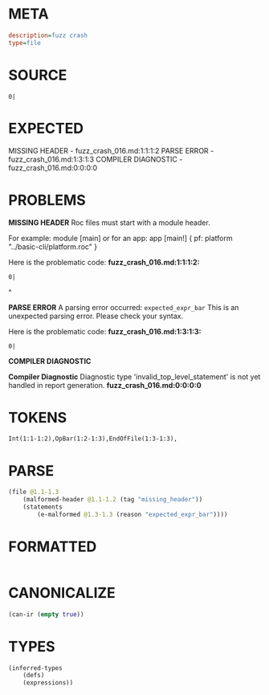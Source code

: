 # META
~~~ini
description=fuzz crash
type=file
~~~
# SOURCE
~~~roc
0|
~~~
# EXPECTED
MISSING HEADER - fuzz_crash_016.md:1:1:1:2
PARSE ERROR - fuzz_crash_016.md:1:3:1:3
COMPILER DIAGNOSTIC - fuzz_crash_016.md:0:0:0:0
# PROBLEMS
**MISSING HEADER**
Roc files must start with a module header.

For example:
        module [main]
or for an app:
        app [main!] { pf: platform "../basic-cli/platform.roc" }

Here is the problematic code:
**fuzz_crash_016.md:1:1:1:2:**
```roc
0|
```
^


**PARSE ERROR**
A parsing error occurred: `expected_expr_bar`
This is an unexpected parsing error. Please check your syntax.

Here is the problematic code:
**fuzz_crash_016.md:1:3:1:3:**
```roc
0|
```
  


**COMPILER DIAGNOSTIC**

**Compiler Diagnostic**
Diagnostic type 'invalid_top_level_statement' is not yet handled in report generation.
**fuzz_crash_016.md:0:0:0:0**

# TOKENS
~~~zig
Int(1:1-1:2),OpBar(1:2-1:3),EndOfFile(1:3-1:3),
~~~
# PARSE
~~~clojure
(file @1.1-1.3
	(malformed-header @1.1-1.2 (tag "missing_header"))
	(statements
		(e-malformed @1.3-1.3 (reason "expected_expr_bar"))))
~~~
# FORMATTED
~~~roc

~~~
# CANONICALIZE
~~~clojure
(can-ir (empty true))
~~~
# TYPES
~~~clojure
(inferred-types
	(defs)
	(expressions))
~~~
